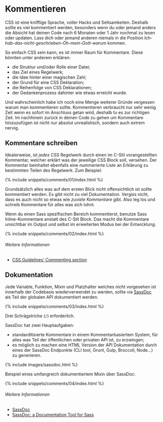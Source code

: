 
# Kommentieren

CSS ist eine knifflige Sprache, voller Hacks und Seltsamkeiten. Deshalb sollte es viel kommentiert werden, besonders wenn du oder jemand anders die Absicht hat deinen Code nach 6 Monaten oder 1 Jahr nochmal zu lesen oder updaten. Lass dich oder jemand anderen niemals in die Position *Ich-hab-das-nicht-geschrieben-Oh-mein-Gott-warum* kommen.

So einfach CSS sein kann, es ist immer Raum für Kommentare. Diese könnten unter anderem erklären:

* die Struktur und/oder Rolle einer Datei;
* das Ziel eines Regelwerk;
* die Idee hinter einer magischen Zahl;
* der Grund für eine CSS Deklaration;
* die Reihenfolge von CSS Deklarationen;
* der Gedankenprozess dahinter wie etwas erreicht wurde.

Und wahrscheinlich habe ich noch eine Menge weiterer Gründe vergessen warum man kommentieren sollte. Kommentieren verbraucht nur sehr wenig Zeit wenn es sofort im Anschluss getan wird, deshalb tu es zur richtigen Zeit. Im nachhinein zurück in deinen Code zu gehen um Kommentare hinzuzufügen ist nicht nur absolut unrealistisch, sondern auch extrem nervig.

## Kommentare schreiben

Idealerweise, ist *jedes* CSS Regelwerk durch einen im C-Stil vorangestellten Kommentar, welcher erklärt was der jeweilige CSS Block soll, versehen. Der Kommentar beinhaltet ebenfalls eine nummerierte Liste an Erklärung zu bestimmten Teilen des Regelwerk. Zum Beispiel:

{% include snippets/comments/01/index.html %}

Grundsätzlich alles was auf dem ersten Blick nicht offensichtlich ist sollte kommentiert werden. Es gibt nicht zu viel Dokumentation. Vergiss nicht, dass es auch nicht so etwas wie *zuviele Kommentare* gibt. Also leg los und schreib Kommentare für alles was sich lohnt.

Wenn du einen Sass spezifischen Bereich kommentierst, benutze Sass Inline-Kommentare anstatt des C-Stil Block. Das macht die Kommentare unsichtbar im Output und selbst im erweiterten Modus bei der Entwicklung.

{% include snippets/comments/02/index.html %}

###### Weitere Informationen

* [CSS Guidelines’ Commenting section](http://cssguidelin.es/#commenting)

## Dokumentation

Jede Variable, Funktion, Mixin und Platzhalter welches nicht vorgesehen ist innerhalb der Codebasis wiederverwendet zu werden, sollte via [SassDoc](http://sassdoc.com) als Teil der globalen API dokumentiert werden.

{% include snippets/comments/03/index.html %}

<div class="note">
  <p>Drei Schrägstriche (<code>/</code>) erforderlich.</p>
</div>

SassDoc hat zwei Hauptaufgaben:

* standarditisierte Kommentare in einem Kommentarbasiertem System, für alles was Teil der öffentlichen oder privaten API ist, zu erzwingen;
* es möglich zu machen eine HTML Version der API Dokumentation durch eines der SassDoc Endpunkte (CLI tool, Grunt, Gulp, Broccoli, Node...) zu generieren.

{% include images/sassdoc.html %}

Beispiel eines umfangreich dokumentiertem Mixin über SassDoc:

{% include snippets/comments/04/index.html %}

###### Weitere Informationen

* [SassDoc](http://sassdoc.com)
* [SassDoc: a Documentation Tool for Sass](http://www.sitepoint.com/sassdoc-documentation-tool-sass/)
